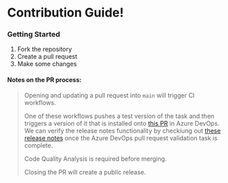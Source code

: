 # Contribution Guide!

###  Getting Started
1. Fork the repository
2. Create a pull request 
3. Make some changes

#### Notes on the PR process:
> Opening and updating a pull request into `main` will trigger CI workflows. 
>
>One of these workflows pushes a test version of the task and then triggers a version of it that is installed onto [this PR](https://nictolhurst.visualstudio.com/Awesome%20Project/_git/Awesome%20Project/pullrequest/29) in Azure DevOps. We can verify the release notes functionality by checkiung out [these release notes](https://ethereal-coreopsis-b86.notion.site/3c0cf7a718e8404faa837870b25a2eef?v=28249579058948718b4ce06434256f82) once the Azure DevOps pull request validation task is complete.
>
> Code Quality Analysis is required before merging.
>
> Closing the PR will create a public release. 

